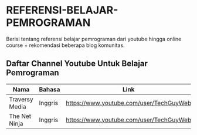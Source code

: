 # REFERENSI-BELAJAR-PEMROGRAMAN

Berisi tentang referensi belajar pemrograman dari youtube hingga online course + rekomendasi beberapa blog komunitas.



## Daftar Channel Youtube Untuk Belajar Pemrograman

| Nama  | Bahasa | Link |
| ----- | --- | --- |
| Traversy Media   | Inggris  | <https://www.youtube.com/user/TechGuyWeb> |
| The Net Ninja | Inggris  | <https://www.youtube.com/user/TechGuyWeb> |
